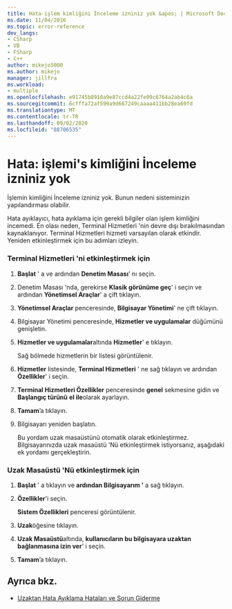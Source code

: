 ```yaml
---
title: Hata-işlem kimliğini İnceleme izniniz yok &apos; | Microsoft Docs
ms.date: 11/04/2016
ms.topic: error-reference
dev_langs:
- CSharp
- VB
- FSharp
- C++
author: mikejo5000
ms.author: mikejo
manager: jillfra
ms.workload:
- multiple
ms.openlocfilehash: e91745b8910a9e87ccd4a22fe09c6764a2ab4c6a
ms.sourcegitcommit: 6cfffa72af599a9d667249caaaa411bb28ea69fd
ms.translationtype: MT
ms.contentlocale: tr-TR
ms.lasthandoff: 09/02/2020
ms.locfileid: "88706535"
---
```

# <a name="error-you-do-not-have-permission-to-inspect-the-process39s-identity"></a>Hata: işlemi&#39;s kimliğini İnceleme izniniz yok
İşlemin kimliğini İnceleme izniniz yok. Bunun nedeni sisteminizin yapılandırması olabilir.

 Hata ayıklayıcı, hata ayıklama için gerekli bilgiler olan işlem kimliğini incemedi. En olası neden, Terminal Hizmetleri 'nin devre dışı bırakılmasından kaynaklanıyor. Terminal Hizmetleri hizmeti varsayılan olarak etkindir. Yeniden etkinleştirmek için bu adımları izleyin.

### <a name="to-enable-terminal-services"></a>Terminal Hizmetleri 'ni etkinleştirmek için

1. **Başlat** ' a ve ardından **Denetim Masası**' nı seçin.

2. Denetim Masası 'nda, gerekirse **Klasik görünüme geç**' i seçin ve ardından **Yönetimsel Araçlar**' a çift tıklayın.

3. **Yönetimsel Araçlar** penceresinde, **Bilgisayar Yönetimi**' ne çift tıklayın.

4. Bilgisayar Yönetimi penceresinde, **Hizmetler ve uygulamalar** düğümünü genişletin.

5. **Hizmetler ve uygulamalar**altında **Hizmetler**' e tıklayın.

     Sağ bölmede hizmetlerin bir listesi görüntülenir.

6. **Hizmetler** listesinde, **Terminal Hizmetleri** ' ne sağ tıklayın ve ardından **Özellikler**' i seçin.

7. **Terminal Hizmetleri Özellikler** penceresinde **genel** sekmesine gidin ve **Başlangıç türünü** **el ile**olarak ayarlayın.

8. **Tamam**’a tıklayın.

9. Bilgisayarı yeniden başlatın.

     Bu yordam uzak masaüstünü otomatik olarak etkinleştirmez. Bilgisayarınızda uzak masaüstü 'Nü etkinleştirmek istiyorsanız, aşağıdaki ek yordamı gerçekleştirin.

### <a name="to-enable-remote-desktop"></a>Uzak Masaüstü 'Nü etkinleştirmek için

1. **Başlat** ' a tıklayın ve **ardından Bilgisayarım '** a sağ tıklayın.

2. **Özellikler**'i seçin.

     **Sistem Özellikleri** penceresi görüntülenir.

3. **Uzak**öğesine tıklayın.

4. **Uzak Masaüstü**altında, **kullanıcıların bu bilgisayara uzaktan bağlanmasına izin ver**' i seçin.

5. **Tamam**’a tıklayın.

## <a name="see-also"></a>Ayrıca bkz.
- [Uzaktan Hata Ayıklama Hataları ve Sorun Giderme](../debugger/remote-debugging-errors-and-troubleshooting.md)